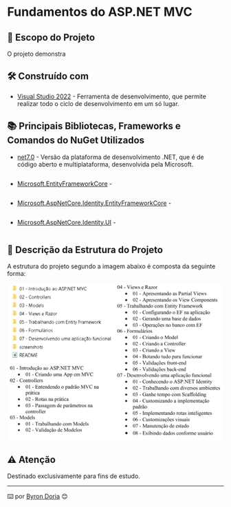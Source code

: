 # Fundamentos do ASP.NET MVC

## 📝️ Escopo do Projeto

<p align="justify">
O projeto demonstra 
</p>

## 🛠️ Construído com

* [Visual Studio 2022](https://learn.microsoft.com/pt-br/visualstudio/windows/?view=vs-2022) - Ferramenta de desenvolvimento, que permite realizar todo o ciclo de desenvolvimento em um só lugar.
  
## 📚 Principais Bibliotecas, Frameworks e Comandos do NuGet Utilizados

* [net7.0]() - Versão da plataforma de desenvolvimento .NET, que é de código aberto e multiplataforma, desenvolvida pela Microsoft.

```

```

* [Microsoft.EntityFrameworkCore]() - 

```

```

* [Microsoft.AspNetCore.Identity.EntityFrameworkCore]() - 

```

```

* [Microsoft.AspNetCore.Identity.UI]() - 

```

```

## 🚧 Descrição da Estrutura do Projeto

A estrutura do projeto segundo a imagem abaixo é composta da seguinte forma:

![EstruturaDoProjeto](screenshots/estrutura.PNG)

## ⚠️ Atenção

Destinado exclusivamente para fins de estudo.

---
⌨️ por [Byron Doria](https://gist.github.com/lohhans) 😊
